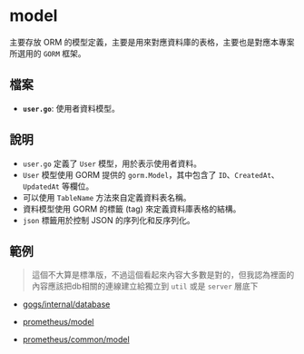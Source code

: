 # model

主要存放 ORM 的模型定義，主要是用來對應資料庫的表格，主要也是對應本專案所選用的 `GORM` 框架。

## 檔案

- **`user.go`**: 使用者資料模型。

## 說明

- `user.go` 定義了 `User` 模型，用於表示使用者資料。
- `User` 模型使用 GORM 提供的 `gorm.Model`，其中包含了 `ID`、`CreatedAt`、`UpdatedAt` 等欄位。
- 可以使用 `TableName` 方法來自定義資料表名稱。
- 資料模型使用 GORM 的標籤 (tag) 來定義資料庫表格的結構。
- `json` 標籤用於控制 JSON 的序列化和反序列化。

## 範例

> 這個不大算是標準版，不過這個看起來內容大多數是對的，但我認為裡面的內容應該把db相關的連線建立給獨立到 `util` 或是 `server` 層底下

- [gogs/internal/database](https://github.com/gogs/gogs/tree/main/internal/database)

- [prometheus/model](https://github.com/prometheus/prometheus/tree/main/model)

- [prometheus/common/model](https://github.com/prometheus/common/tree/main/model)
